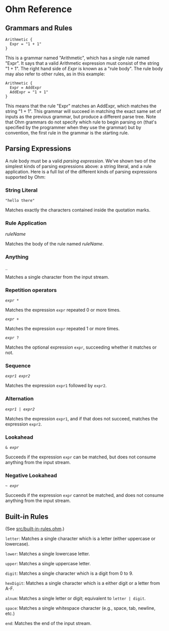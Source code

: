 # Ohm Reference

## Grammars and Rules

```
Arithmetic {
  Expr = "1 + 1"
}
```

This is a grammar named "Arithmetic", which has a single rule named "Expr". It says that a valid Arithmetic expression must consist of the string "1 + 1". The right hand side of _Expr_ is known as a "rule body". The rule body may also refer to other rules, as in this example:

```
Arithmetic {
  Expr = AddExpr
  AddExpr = "1 + 1"
}
```

This means that the rule "Expr" matches an AddExpr, which matches the string "1 + 1". This grammar will succeed in matching the exact same set of inputs as the previous grammar, but produce a different parse tree. Note that Ohm grammars do not specify which rule to begin parsing on (that's specified by the programmer when they use the grammar) but by convention, the first rule in the grammar is the starting rule.

## Parsing Expressions

A rule body must be a valid _parsing expression_. We've shown two of the simplest kinds of parsing expressions above: a string literal, and a rule application. Here is a full list of the different kinds of parsing expressions supported by Ohm:

### String Literal

`"hello there"`

Matches exactly the characters contained inside the quotation marks.

### Rule Application

_ruleName_

Matches the body of the rule named _ruleName_.

### Anything

`_`

Matches a single character from the input stream.

### Repetition operators

<code><i>expr</i> *</code>

Matches the expression `expr` repeated 0 or more times.

<code><i>expr</i> +</code>

Matches the expression `expr` repeated 1 or more times.

<code><i>expr</i> ?</code>

Matches the optional expression `expr`, succeeding whether it matches or not.

### Sequence

<code><i>expr1</i> <i>expr2</i></code>

Matches the expression `expr1` followed by `expr2`.

### Alternation

<code><i>expr1</i> | <i>expr2</i></code>

Matches the expression `expr1`, and if that does not succeed, matches the expression `expr2`.

### Lookahead

<code>& <i>expr</i></code>

Succeeds if the expression `expr` can be matched, but does not consume anything from the input stream.

### Negative Lookahead

<code>~ <i>expr</i></code>

Succeeds if the expression `expr` cannot be matched, and does not consume anything from the input stream.

## Built-in Rules

(See [src/built-in-rules.ohm](../src/built-in-rules.ohm).)

`letter`: Matches a single character which is a letter (either uppercase or lowercase).

`lower`: Matches a single lowercase letter.

`upper`: Matches a single uppercase letter.

`digit`: Matches a single character which is a digit from 0 to 9.

`hexDigit`: Matches a single character which is a either digit or a letter from A-F.

`alnum`: Matches a single letter or digit; equivalent to `letter | digit`.

`space`: Matches a single whitespace character (e.g., space, tab, newline, etc.)

`end`: Matches the end of the input stream.
